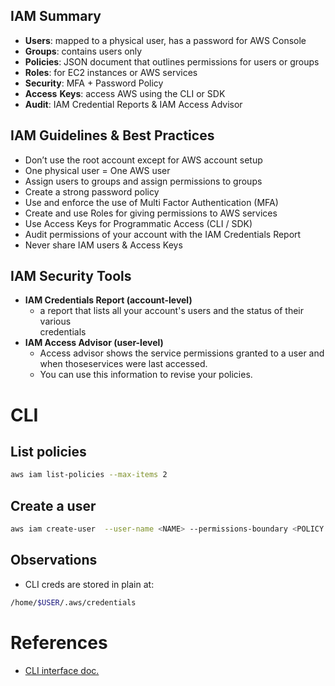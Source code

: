 ## IAM Summary
- **Users**: mapped to a physical user, has a password for AWS Console  
- **Groups**: contains users only  
- **Policies**: JSON document that outlines permissions for users or groups  
- **Roles**: for EC2 instances or AWS services  
- **Security**: MFA + Password Policy  
- **Access** **Keys**: access AWS using the CLI or SDK  
- **Audit**: IAM Credential Reports & IAM Access Advisor

## IAM Guidelines & Best Practices  
- Don’t use the root account except for AWS account setup  
- One physical user = One AWS user  
- Assign users to groups and assign permissions to groups  
- Create a strong password policy  
- Use and enforce the use of Multi Factor Authentication (MFA)  
- Create and use Roles for giving permissions to AWS services  
- Use Access Keys for Programmatic Access (CLI / SDK)  
- Audit permissions of your account with the IAM Credentials Report  
- Never share IAM users & Access Keys

## IAM Security Tools  
- **IAM Credentials Report (account-level)**  
	- a report that lists all your account's users and the status of their various  
	credentials  
- **IAM Access Advisor (user-level)**  
	- Access advisor shows the service permissions granted to a user and when thoseservices were last accessed.  
	- You can use this information to revise your policies.

# CLI
## List policies
```bash
aws iam list-policies --max-items 2
```
## Create a user
```bash
aws iam create-user  --user-name <NAME> --permissions-boundary <POLICY ARN>
```

## Observations
- CLI creds are stored in plain at:
```bash
/home/$USER/.aws/credentials
```
# References
- [CLI interface doc.](https://docs.aws.amazon.com/cli/latest/reference/iam/)